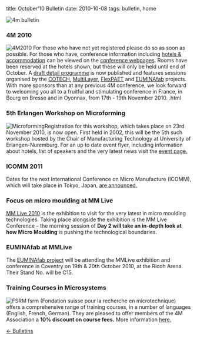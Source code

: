 title: October'10 Bulletin
date: 2010-10-08 
tags: bulletin, home


![4m bulletin](/4m-association/images/4mbulletin168.png)

<!--break-->
###  4M 2010


![4M2010](/4m-association/images/4m-logotight_web.png)
For those who have not yet registered please do so as soon as possible. For those who have, conference information including [hotels & accommodation](/4m-association/content/Hotels-and-Acommodation/Hotels-and-Acommodation.html) can be viewed on the [conference webpages](/4m-association/conference/2010).  Rooms have been reserved at the hotels shown, but these will only be held until end of October. A [draft detail  programme](/4m-association/content/Detail-Programme) is now published and features sessions organised by the [COTECH](/4m-association/node/18/18.html), [MultiLayer](/node/19), [FlexPAET](/node/20) and [EUMINAfab](/node/21) projects. With more sponsors than at any previous 4M conference, we look forward to welcoming you all to a fruitful and stimulating conference in France, in Bourg en Bresse and in Oyonnax, from 17th - 19th November 2010.  .html
    
###  5th Erlangen Workshop on Microforming

![Microforming](/4m-association/images/logo_5th_mf_web.jpg)Registration for this workshop, which takes place on 23rd November 2010, is now open. First held in 2002, this will be the 5th such workshop hosted by the Chair of Manufacturing Technology at University of Erlangen-Nuremburg. For an up to date event flyer, including information about hotels, list of speakers and the very latest news visit the [event page.](/event/Erlangen-workshop-microforming) 
  
###  ICOMM 2011

Dates for the next International Conference on Micro Manufacture (ICOMM), which will take place in Tokyo, Japan, [are announced.](/4m-association/event/ICOMM-2011)  
  
###  Focus on micro moulding at MM Live

[MM Live 2010](http://www.micromanu.com/x/mmliveuk.html) is the exhibition to visit for  the very latest in micro moulding technologies. Taking place alongside the exhibition is the MM Live Conference – the morning session of **Day 2 will take an in-depth look at how Micro Moulding** is pushing the technological boundaries.   
  
###  EUMINAfab at MMLive

The [EUMINAfab project](/4m-association/node/21/21.html) will be attending the MMLive exhibition and conference in Coventry on 19th & 20th October 2010, at the Ricoh Arena. Their Stand No. will be C15.  
  
###  Training Courses in Microsystems

![FSRM](/4m-association/images/fsrm_logo_web.gif)
fsrm (Fondation suisse pour la recherche en microtechnique) offers a comprehensive range of training courses, in a number of languages (English, French, German). They are pleased to offer members of the 4M Association a <b>10% discount on course fees.</b> More information [here.](/4m-association/content/fsrm-training-courses/fsrm-training-courses.html)

[&larr; Bulletins](/4m-association/bulletin/index.html)